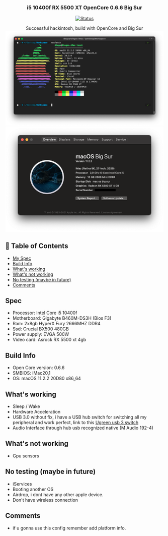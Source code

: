 <h3 align="center">i5 10400f RX 5500 XT OpenCore 0.6.6 Big Sur</h3>

<div align="center">

[![Status](https://img.shields.io/badge/status-active-success.svg)]()

</div>
<p align="center">
  Successful hackintosh, build with OpenCore and Big Sur
  <img src="./img/neofetch.png">
  <img src="./img/macinfo.png">
</p>

## 📝 Table of Contents

- [My Spec](#spec)
- [Build Info](#opencore)
- [What's working](#working)
- [What's not working](#notworking)
- [No testing (maybe in future)](#notesting)
- [Comments](#comments)

## Spec <a name = "spec"></a>

- Processor: Intel Core i5 10400f
- Motherboard: Gigabyte B460M-DS3H (Bios F3)
- Ram: 2x8gb HyperX Fury 2666MHZ DDR4
- Ssd: Crucial BX500 480GB
- Power supply: EVGA 500W
- Video card: Asrock RX 5500 xt 4gb

## Build Info <a name = "opencore"></a>

- Open Core version: 0.6.6
- SMBIOS: iMac20,1
- OS: macOS 11.2.2 20D80 x86_64

## What's working <a name = "working"></a>

- Sleep / Wake
- Hardware Acceleration
- USB 3.0 without fix, i have a USB hub switch for switching all my peripheral and work perfect, link to this <a href="https://www.amazon.com/-/es/adaptador-perif%C3%A9rico-computadoras-impresora-interruptor/dp/B01N6GD9JO">Ugreen usb 3 switch</a>
- Audio Interface through hub usb recognized native (M Audio 192-4)

## What's not working <a name = "notworking"></a>

- Gpu sensors

## No testing (maybe in future) <a name = "notesting"></a>

- iServices
- Booting another OS
- Airdrop, i dont have any other apple device.
- Don't have wireless connection

## Comments <a name = "comments"></a>

- if u gonna use this config remember add platform info.
